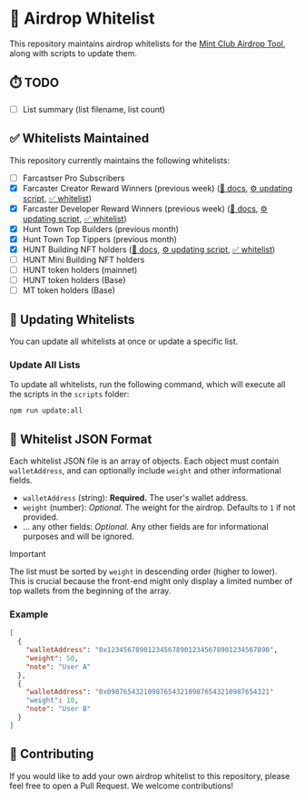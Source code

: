 # 🎁 Airdrop Whitelist

This repository maintains airdrop whitelists for the [Mint Club Airdrop Tool](https://mint.club/airdrops), along with scripts to update them.

## ⏱️ TODO
- [ ] List summary (list filename, list count)

## ✅ Whitelists Maintained

This repository currently maintains the following whitelists:

- [ ] Farcastser Pro Subscribers
- [x] Farcaster Creator Reward Winners (previous week) ([📄 docs](https://docs.farcaster.xyz/reference/warpcast/api#get-creator-reward-winners), [⚙️ updating script](scripts/farcaster-creator-reward-winners.ts), [✅ whitelist](whitelist/farcaster-creator-reward-winners.json))
- [x] Farcaster Developer Reward Winners (previous week) ([📄 docs](https://docs.farcaster.xyz/reference/warpcast/api#get-developer-reward-winners), [⚙️ updating script](scripts/farcaster-developer-reward-winners.ts), [✅ whitelist](whitelist/farcaster-developer-reward-winners.json))
- [x] Hunt Town Top Builders (previous month)
- [x] Hunt Town Top Tippers (previous month)
- [x] HUNT Building NFT holders ([📄 docs](https://docs.hunt.town/token-and-point/main-building), [⚙️ updating script](scripts/hunt-building-nft-holders.ts), [✅ whitelist](whitelist/hunt-building-nft-holders.json))
- [ ] HUNT Mini Building NFT holders
- [ ] HUNT token holders (mainnet)
- [ ] HUNT token holders (Base)
- [ ] MT token holders (Base)

## 🔄 Updating Whitelists

You can update all whitelists at once or update a specific list.

### Update All Lists

To update all whitelists, run the following command, which will execute all the scripts in the `scripts` folder:

```bash
npm run update:all
```

## 📝 Whitelist JSON Format

Each whitelist JSON file is an array of objects. Each object must contain `walletAddress`, and can optionally include `weight` and other informational fields.

- `walletAddress` (string): **Required.** The user's wallet address.
- `weight` (number): _Optional._ The weight for the airdrop. Defaults to `1` if not provided.
- ... any other fields: _Optional._ Any other fields are for informational purposes and will be ignored.

> [!IMPORTANT]
> The list must be sorted by `weight` in descending order (higher to lower). This is crucial because the front-end might only display a limited number of top wallets from the beginning of the array.

### Example

```json
[
  {
    "walletAddress": "0x1234567890123456789012345678901234567890",
    "weight": 50,
    "note": "User A"
  },
  {
    "walletAddress": "0x0987654321098765432109876543210987654321"
    "weight": 10,
    "note": "User B"
  }
]
```

## 🙏 Contributing

If you would like to add your own airdrop whitelist to this repository, please feel free to open a Pull Request. We welcome contributions!
